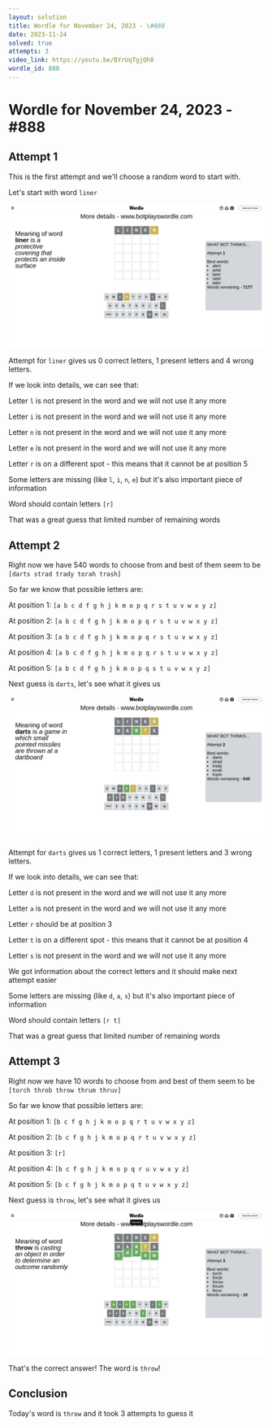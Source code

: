 ```yaml
---
layout: solution
title: Wordle for November 24, 2023 - \#888
date: 2023-11-24
solved: true
attempts: 3
video_link: https://youtu.be/BYrUqTgjQh8
wordle_id: 888
---
```


# Wordle for November 24, 2023 - \#888

## Attempt 1

This is the first attempt and we'll choose a random word to start with.

Let's start with word `liner`

![Attempt 1](2023-11-24/attempt-1.png)

Attempt for `liner` gives us 0 correct letters, 1 present letters and 4 wrong letters.

If we look into details, we can see that:

Letter `l` is not present in the word and we will not use it any more

Letter `i` is not present in the word and we will not use it any more

Letter `n` is not present in the word and we will not use it any more

Letter `e` is not present in the word and we will not use it any more

Letter `r` is on a different spot - this means that it cannot be at position 5

Some letters are missing (like `l`, `i`, `n`, `e`) but it's also important piece of information

Word should contain letters `[r]`

That was a great guess that limited number of remaining words



## Attempt 2

Right now we have 540 words to choose from and best of them seem to be `[darts strad trady torah trash]`

So far we know that possible letters are:

At position 1: `[a b c d f g h j k m o p q r s t u v w x y z]`

At position 2: `[a b c d f g h j k m o p q r s t u v w x y z]`

At position 3: `[a b c d f g h j k m o p q r s t u v w x y z]`

At position 4: `[a b c d f g h j k m o p q r s t u v w x y z]`

At position 5: `[a b c d f g h j k m o p q s t u v w x y z]`

Next guess is `darts`, let's see what it gives us

![Attempt 2](2023-11-24/attempt-2.png)

Attempt for `darts` gives us 1 correct letters, 1 present letters and 3 wrong letters.

If we look into details, we can see that:

Letter `d` is not present in the word and we will not use it any more

Letter `a` is not present in the word and we will not use it any more

Letter `r` should be at position 3

Letter `t` is on a different spot - this means that it cannot be at position 4

Letter `s` is not present in the word and we will not use it any more

We got information about the correct letters and it should make next attempt easier

Some letters are missing (like `d`, `a`, `s`) but it's also important piece of information

Word should contain letters `[r t]`

That was a great guess that limited number of remaining words



## Attempt 3

Right now we have 10 words to choose from and best of them seem to be `[torch throb throw thrum thruv]`

So far we know that possible letters are:

At position 1: `[b c f g h j k m o p q r t u v w x y z]`

At position 2: `[b c f g h j k m o p q r t u v w x y z]`

At position 3: `[r]`

At position 4: `[b c f g h j k m o p q r u v w x y z]`

At position 5: `[b c f g h j k m o p q t u v w x y z]`

Next guess is `throw`, let's see what it gives us

![Attempt 3](2023-11-24/attempt-3.png)

That's the correct answer! The word is `throw`!

## Conclusion

Today's word is `throw` and it took 3 attempts to guess it

